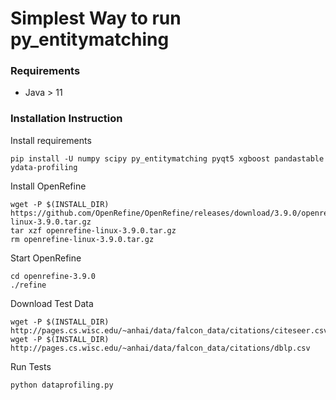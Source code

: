# Simplest Way to run py_entitymatching
### Requirements
- Java > 11

### Installation Instruction

Install requirements
```
pip install -U numpy scipy py_entitymatching pyqt5 xgboost pandastable ydata-profiling
```

Install OpenRefine

```
wget -P $(INSTALL_DIR) https://github.com/OpenRefine/OpenRefine/releases/download/3.9.0/openrefine-linux-3.9.0.tar.gz
tar xzf openrefine-linux-3.9.0.tar.gz
rm openrefine-linux-3.9.0.tar.gz
```

Start OpenRefine
```
cd openrefine-3.9.0
./refine
```

Download Test Data
```
wget -P $(INSTALL_DIR) http://pages.cs.wisc.edu/~anhai/data/falcon_data/citations/citeseer.csv
wget -P $(INSTALL_DIR) http://pages.cs.wisc.edu/~anhai/data/falcon_data/citations/dblp.csv
```
Run Tests
```
python dataprofiling.py
```